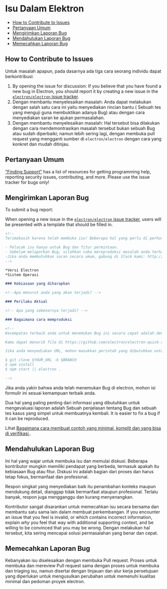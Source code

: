 # Isu Dalam Elektron

* [How to Contribute to Issues](#how-to-contribute-to-issues)
* [Pertanyaan Umum](#asking-for-general-help)
* [Mengirimkan Laporan Bug](#submitting-a-bug-report)
* [Mendahulukan Laporan Bug](#triaging-a-bug-report)
* [Memecahkan Laporan Bug](#resolving-a-bug-report)

## How to Contribute to Issues

Untuk masalah apapun, pada dasarnya ada tiga cara seorang individu dapat berkontribusi:

1. By opening the issue for discussion: If you believe that you have found a new bug in Electron, you should report it by creating a new issue in the [`electron/electron` issue tracker](https://github.com/electron/electron/issues).
2. Dengan membantu menyelesaikan masalah: Anda dapat melakukan dengan salah satu cara ini yaitu menyediakan rincian bantu ( Sebuah tes yang menguji guna membuktikan adanya Bug) atau dengan cara menyediakan saran ke ajukan permasalahan.
3. Dengan membantu menyelesaikan masalah: Hal tersebut bisa dilakukan dengan cara mendemontrasikan masalah tersebut bukan sebuah Bug atau sudah diperbaiki; namun lebih sering lagi, dengan membuka pull request yang mengganti sumber di `electron/electron` dengan cara yang konkret dan mudah ditinjau.

## Pertanyaan Umum

["Finding Support"](../tutorial/support.md#finding-support) has a list of resources for getting programming help, reporting security issues, contributing, and more. Please use the issue tracker for bugs only!

## Mengirimkan Laporan Bug

To submit a bug report:

When opening a new issue in the [`electron/electron` issue tracker](https://github.com/electron/electron/issues/new/choose), users will be presented with a template that should be filled in.

```markdown
<!-- 
Terimakasih karena telah membuka isu! Beberapa hal yang perlu di perhatikan:

- Pelacak isu hanya untuk Bug dan fitur permintaan.
- Sebelum melaporkan Bug, silahkan coba mereproduksi masalah anda terhadap versi terbaru dari electron.
-Jika anda membutuhkan saran secara umum, gabung di Slack kami: http://atom-slack.herokuapp.com 
-->

*Versi Electron
*Sistem Operasi

### Kebiasaan yang diharapkan

<!--Apa menurut anda yang akan terjadi? -->

### Perilaku Aktual

<!-- Apa yang sebenarnya terjadi? -->

### Bagaimana cara memproduksi

<!--
Kesempatan terbaik anda untuk menemukan Bug ini secara cepat adalah dengan menyediakan REPOSITORI yang bisa di klon dan berfungsi.

Kamu dapat menarik file di https://github.com/electron/electron-quick-start dan termasuk link untuk cabang dengan perubahan yang telah anda buat.

Jika anda menyediakan URL, mohon masukkan perintah yang dibutuhkan untuk mengklon/pengaturan/jalankan repo anda, contoh

$ git clone $YOUR_URL -b $BRANCH   
$ npm install   
$ npm start || electron .

-->
```

Jika anda yakin bahwa anda telah menemukan Bug di electron, mohon isi formulir ini sesuai kemampuan terbaik anda.

Dua hal yang paling penting dari informasi yang dibutuhkan untuk mengevaluasi laporan adalah Sebuah penjelasan tentang Bug dan sebuah tes kasus yang simpel untuk membuatnya kembali. It is easier to fix a bug if it can be reproduced.

Lihat [ Bagaimana cara membuat contoh yang minimal, komplit dan yang bisa di verifikasi ](https://stackoverflow.com/help/mcve).

## Mendahulukan Laporan Bug

Ini hal yang wajar untuk membuka isu dan memulai diskusi. Beberapa kontributor mungkin memiliki pendapat yang berbeda, termasuk apakah itu kebiasaan Bug atau fitur. Diskusi ini adalah bagian dari proses dan harus tetap fokus, bermanfaat dan profesional.

Respon singkat yang menyediakan baik itu penambahan konteks maupun mendukung detail, dianggap tidak bermanfaat ataupun profesional. Terlalu banyak, respon juga mengganggu dan kurang menyenangkan.

Kontributor sangat disarankan untuk memecahkan isu secara bersama dan membantu satu sama lain dalam membuat perkembangan. If you encounter an issue that you feel is invalid, or which contains incorrect information, explain *why* you feel that way with additional supporting context, and be willing to be convinced that you may be wrong. Dengan melakukan hal tersebut, kita sering mencapai solusi permasalahan yang benar dan cepat.

## Memecahkan Laporan Bug

Kebanyakan isu diselesaikan dengan membuka Pull request. Proses untuk membuka dan mereview Pull request sama dengan proses untuk membuka dan triaging isu, namun disertai dengan tinjauan dan alur kerja persetujuan yang diperlukan untuk mengusulkan perubahan untuk memenuhi kualitas minimal dan pedoman proyek electron.